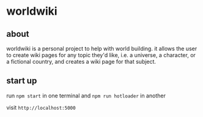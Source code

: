 # worldwiki

## about

worldwiki is a personal project to help with world building. it allows the user to create wiki pages for any topic they'd like, i.e. a universe, a character, or a fictional country, and creates a wiki page for that subject.

## start up

run `npm start` in one terminal and `npm run hotloader` in another

visit `http://localhost:5000`
